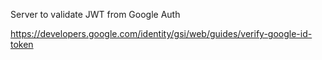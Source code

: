 Server to validate JWT from Google Auth

https://developers.google.com/identity/gsi/web/guides/verify-google-id-token
